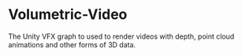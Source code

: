 # Volumetric-Video
The Unity VFX graph to used to render videos with depth, point cloud animations and other forms of 3D data. 
